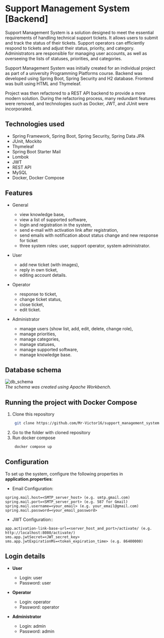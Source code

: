 # Support Management System [Backend]
Support Management System is a solution designed to meet the essential requirements of handling technical support tickets. It allows users to submit and track the status of their tickets. Support operators can efficiently respond to tickets and adjust their status, priority, and category. Administrators are responsible for managing user accounts, as well as overseeing the lists of statuses, priorities, and categories.

Support Management System was initially created for an individual project as part of a university Programming Platforms course. Backend was developed using Spring Boot, Spring Security and H2 database. Frontend was built using HTML and Thymeleaf.

Project was then refactored to a REST API backend to provide a more modern solution. During the refactoring process, many redundant features were removed, and technologies such as Docker, JWT, and JUnit were incorporated.

## Technologies used
+ Spring Framework, Spring Boot, Spring Security, Spring Data JPA
+ JUnit, Mockito
+ Thymeleaf
+ Spring Boot Starter Mail
+ Lombok
+ JWT
+ REST API
+ MySQL
+ Docker, Docker Compose

## Features
- General 
  - view knowledge base,
  - view a list of supported software,
  - login and registration in the system,
  - send e-mail with activation link after registration,
  - send emails with notification about status change and new response for ticket
  - three system roles: user, support operator, system administrator.


- User 
  - add new ticket (with images),
  - reply in own ticket,
  - editing account details.


- Operator
  - response to ticket,
  - change ticket status,
  - close ticket,
  - edit ticket.


- Administrator
  - manage users (show list, add, edit, delete, change role),
  - manage priorities,
  - manage categories,
  - manage statuses,
  - manage supported software,
  - manage knowledge base.

##  Database schema
![db_schema](https://github.com/user-attachments/assets/5f601a90-fa7f-4db8-a194-fbc2bfd87263)  
_The schema was created using Apache Workbench._

## Running the project with Docker Compose
1. Clone this repository
   ```bash
    git clone https://github.com/Mr-Victor16/support_management_system
   ```
2. Go to the folder with cloned repository
3. Run docker compose
   ```bash
    docker compose up
   ```
   
## Configuration
To set up the system, configure the following properties in **application.properties**:
- Email Configuration:
```
spring.mail.host=<SMTP_server_host> (e.g. smtp.gmail.com)
spring.mail.port=<SMTP_server_port> (e.g. 587 for Gmail)
spring.mail.username=<your_email> (e.g. your_email@gmail.com)
spring.mail.password=<your_email_password>
```
- JWT Configuration::
```
app.activation-link-base-url=<server_host_and_port>/activate/ (e.g. http://localhost:8080/activate/)
sms.app.jwtSecret=<JWT_secret_key>
sms.app.jwtExpirationMs=<token_expiration_time> (e.g. 86400000)
```

## Login details
- **User**
  - Login: user
  - Password: user

- **Operator**
  - Login: operator
  - Password: operator

- **Administrator**
  - Login: admin
  - Password: admin
